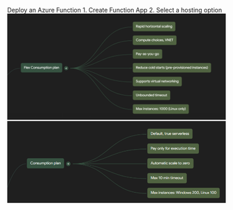 Deploy an Azure Function
    1. Create Function App
    2. Select a hosting option
![alt text](image.png)
![alt text](image-1.png)
